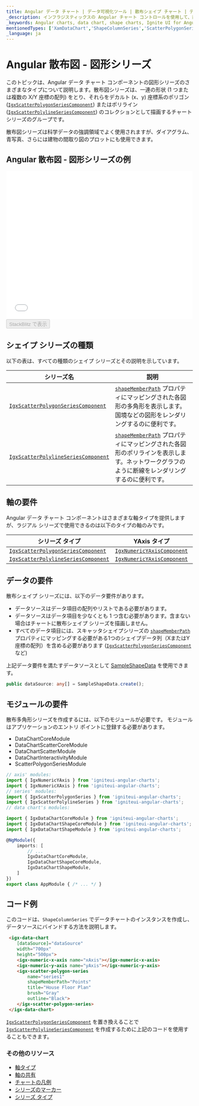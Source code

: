 ```yaml
---
title: Angular データ チャート | データ可視化ツール | 散布シェイプ チャート | データ バインディング | インフラジスティックス
_description: インフラジスティックスの Angular チャート コントロールを使用して、散布ポリゴンシリーズや散布ポリラインシリーズなどのシェープ チャートを作成します。詳細については、以下のサンプルを参照してください。
_keywords: Angular charts, data chart, shape charts, Ignite UI for Angular, Infragistics, Angular チャート, データ チャート, シェイプ チャート, インフラジスティックス
mentionedTypes: ['XamDataChart','ShapeColumnSeries','ScatterPolygonSeries','ScatterPolylineSeries']
_language: ja
---
```


# Angular 散布図 - 図形シリーズ

このトピックは、Angular データ チャート コンポーネントの図形シリーズのさまざまなタイプについて説明します。散布図シリーズは、一連の形状 (1 つまたは複数の X/Y 座標の配列) をとり、それらをデカルト (x、y) 座標系のポリゴン ([`IgxScatterPolygonSeriesComponent`]({environment:dvapibaseurl}/products/ignite-ui-angular/api/docs/typescript/latest/classes/igxscatterpolygonseriescomponent.html)) またはポリライン ([`IgxScatterPolylineSeriesComponent`]({environment:dvapibaseurl}/products/ignite-ui-angular/api/docs/typescript/latest/classes/igxscatterpolylineseriescomponent.html)) のコレクションとして描画するチャート シリーズのグループです。

散布図シリーズは科学データの強調領域でよく使用されますが、ダイアグラム、青写真、さらには建物の間取り図のプロットにも使用できます。

## Angular 散布図 - 図形シリーズの例

<div class="sample-container loading" style="height: 400px">
    <iframe id="data-chart-type-shape-series-iframe" src='{environment:dvDemosBaseUrl}/charts/data-chart-type-shape-series' width="100%" height="100%" seamless frameBorder="0" onload="onXPlatSampleIframeContentLoaded(this);" alt="Angular 散布図 - 図形シリーズの例"></iframe>
</div>
<div>
    <button data-localize="stackblitz" disabled class="stackblitz-btn" data-iframe-id="data-chart-type-shape-series-iframe" data-demos-base-url="{environment:dvDemosBaseUrl}">StackBlitz で表示
    </button>


</div>

<div class="divider--half"></div>

## シェイプ シリーズの種類

以下の表は、すべての種類のシェイプ シリーズとその説明を示しています。

| シリーズ名                                                                                                                                                                  | 説明                                                                                                                                                                                                                           |
| ---------------------------------------------------------------------------------------------------------------------------------------------------------------------- | ---------------------------------------------------------------------------------------------------------------------------------------------------------------------------------------------------------------------------- |
| [`IgxScatterPolygonSeriesComponent`]({environment:dvapibaseurl}/products/ignite-ui-angular/api/docs/typescript/latest/classes/igxscatterpolygonseriescomponent.html)   | [`shapeMemberPath`]({environment:dvapibaseurl}/products/ignite-ui-angular/api/docs/typescript/latest/classes/igxshapeseriesbasecomponent.html#shapememberpath) プロパティにマッピングされた各図形の多角形を表示します。国境などの図形をレンダリングするのに便利です。           |
| [`IgxScatterPolylineSeriesComponent`]({environment:dvapibaseurl}/products/ignite-ui-angular/api/docs/typescript/latest/classes/igxscatterpolylineseriescomponent.html) | [`shapeMemberPath`]({environment:dvapibaseurl}/products/ignite-ui-angular/api/docs/typescript/latest/classes/igxshapeseriesbasecomponent.html#shapememberpath) プロパティにマッピングされた各図形のポリラインを表示します。ネットワークグラフのように断線をレンダリングするのに便利です。 |

## 軸の要件

Angular データ チャート コンポーネントはさまざまな軸タイプを提供しますが、ラジアル シリーズで使用できるのは以下のタイプの軸のみです。

| シリーズ タイプ                                                                                                                                                               | YAxis タイプ                                                                                                                                            | XAxis タイプ                                                                                                                                            |
| ---------------------------------------------------------------------------------------------------------------------------------------------------------------------- | ---------------------------------------------------------------------------------------------------------------------------------------------------- | ---------------------------------------------------------------------------------------------------------------------------------------------------- |
| [`IgxScatterPolygonSeriesComponent`]({environment:dvapibaseurl}/products/ignite-ui-angular/api/docs/typescript/latest/classes/igxscatterpolygonseriescomponent.html)   | [`IgxNumericYAxisComponent`]({environment:dvapibaseurl}/products/ignite-ui-angular/api/docs/typescript/latest/classes/igxnumericyaxiscomponent.html) | [`IgxNumericXAxisComponent`]({environment:dvapibaseurl}/products/ignite-ui-angular/api/docs/typescript/latest/classes/igxnumericxaxiscomponent.html) |
| [`IgxScatterPolylineSeriesComponent`]({environment:dvapibaseurl}/products/ignite-ui-angular/api/docs/typescript/latest/classes/igxscatterpolylineseriescomponent.html) | [`IgxNumericYAxisComponent`]({environment:dvapibaseurl}/products/ignite-ui-angular/api/docs/typescript/latest/classes/igxnumericyaxiscomponent.html) | [`IgxNumericXAxisComponent`]({environment:dvapibaseurl}/products/ignite-ui-angular/api/docs/typescript/latest/classes/igxnumericxaxiscomponent.html) |

## データの要件

散布シェイプ シリーズには、以下のデータ要件があります。

-   データソースはデータ項目の配列やリストである必要があります。
-   データソースはデータ項目を少なくとも 1 つ含む必要があります。含まない場合はチャートに散布シェイプ シリーズを描画しません。
-   すべてのデータ項目には、スキャッタシェイプシリーズの [`shapeMemberPath`]({environment:dvapibaseurl}/products/ignite-ui-angular/api/docs/typescript/latest/classes/igxshapeseriesbasecomponent.html#shapememberpath) プロパティにマッピングする必要がある1つのシェイプデータ列（XまたはY座標の配列）を含める必要があります ([`IgxScatterPolygonSeriesComponent`]({environment:dvapibaseurl}/products/ignite-ui-angular/api/docs/typescript/latest/classes/igxscatterpolygonseriescomponent.html) など)

上記データ要件を満たすデータソースとして [SampleShapeData](data-chart-data-sources-shape.md) を使用できます。

```ts
public dataSource: any[] = SampleShapeData.create();
```

## モジュールの要件

散布多角形シリーズを作成するには、以下のモジュールが必要です。<!-- Angular, React, WebComponents --> <!-- end: Angular, React, WebComponents --><!-- Blazor -->モジュールはアプリケーションのエントリ ポイントに登録する必要があります。

-   DataChartCoreModule        
-   DataChartScatterCoreModule
-   DataChartScatterModule   
-   DataChartInteractivityModule
-   ScatterPolygonSeriesModule
    <!-- end: Blazor -->

```ts
// axis' modules:
import { IgxNumericYAxis } from 'igniteui-angular-charts';
import { IgxNumericXAxis } from 'igniteui-angular-charts';
// series' modules:
import { IgxScatterPolygonSeries } from 'igniteui-angular-charts';
import { IgxScatterPolylineSeries } from 'igniteui-angular-charts';
// data chart's modules:

import { IgxDataChartCoreModule } from 'igniteui-angular-charts';
import { IgxDataChartShapeCoreModule } from 'igniteui-angular-charts';
import { IgxDataChartShapeModule } from 'igniteui-angular-charts';

@NgModule({
    imports: [
        // ...
        IgxDataChartCoreModule,
        IgxDataChartShapeCoreModule,
        IgxDataChartShapeModule,
    ]
})
export class AppModule { /* ... */ }
```

## コード例

このコードは、`ShapeColumnSeries` でデータチャートのインスタンスを作成し、データソースにバインドする方法を説明します。

```html
 <igx-data-chart
    [dataSource]="dataSource"
    width="700px"
    height="500px">
    <igx-numeric-x-axis name="xAxis"></igx-numeric-x-axis>
    <igx-numeric-y-axis name="yAxis"></igx-numeric-y-axis>
    <igx-scatter-polygon-series
        name="series1"
        shapeMemberPath="Points"
        title="House Floor Plan"
        brush="Gray"
        outline="Black">
    </igx-scatter-polygon-series>
 </igx-data-chart>
```

[`IgxScatterPolygonSeriesComponent`]({environment:dvapibaseurl}/products/ignite-ui-angular/api/docs/typescript/latest/classes/igxscatterpolygonseriescomponent.html) を置き換えることで [`IgxScatterPolylineSeriesComponent`]({environment:dvapibaseurl}/products/ignite-ui-angular/api/docs/typescript/latest/classes/igxscatterpolylineseriescomponent.html) を作成するために上記のコードを使用することもできます。

### その他のリソース

-   [軸タイプ](data-chart-axis-types.md)
-   [軸の共有](data-chart-axis-sharing.md)
-   [チャートの凡例](data-chart-legends.md)
-   [シリーズのマーカー](data-chart-series-markers.md)
-   [シリーズ タイプ](data-chart-series-types.md)
